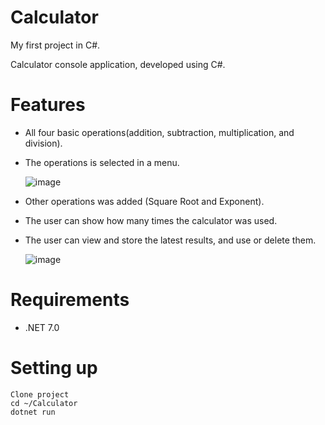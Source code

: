 # Calculator
My first project in C#.

Calculator console application, developed using C#.

# Features
* All four basic operations(addition, subtraction, multiplication, and division).

* The operations is selected in a menu.

  ![image](https://user-images.githubusercontent.com/38431500/206929857-2e89f198-454b-4a54-9aa1-c444061552ff.png)

* Other operations was added (Square Root and Exponent).

* The user can show how many times the calculator was used.

* The user can view and store the latest results, and use or delete them.

  ![image](https://user-images.githubusercontent.com/38431500/209396135-19922a06-27ae-46e0-923c-d31864d5e866.png)

# Requirements

* .NET 7.0

#  Setting up
    Clone project
    cd ~/Calculator
    dotnet run
